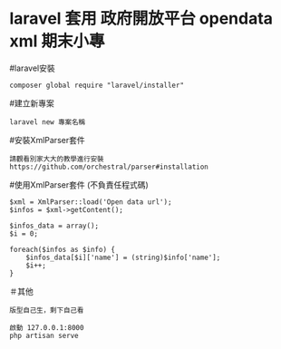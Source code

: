 # laravel 套用 政府開放平台 opendata xml 期末小專

#laravel安裝
```
composer global require "laravel/installer"
```

#建立新專案
```
laravel new 專案名稱
```

#安裝XmlParser套件
```
請觀看別家大大的教學進行安裝
https://github.com/orchestral/parser#installation
```

#使用XmlParser套件 (不負責任程式碼)
```
$xml = XmlParser::load('Open data url');
$infos = $xml->getContent();

$infos_data = array();
$i = 0;

foreach($infos as $info) {
    $infos_data[$i]['name'] = (string)$info['name'];
    $i++;
}
```

＃其他
```
版型自己生，剩下自己看

啟動 127.0.0.1:8000
php artisan serve
```
